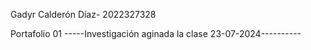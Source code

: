 Gadyr Calderón Díaz- 2022327328

Portafolio 01
-----Investigación aginada la clase 23-07-2024----------
